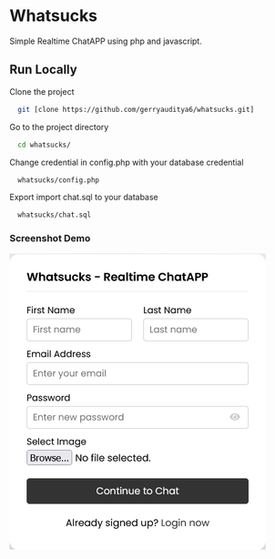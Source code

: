 # Whatsucks

Simple Realtime ChatAPP using php and javascript.

## Run Locally

Clone the project

```bash
  git [clone https://github.com/gerryauditya6/whatsucks.git]
```

Go to the project directory

```bash
  cd whatsucks/
```

Change credential in config.php with your database credential

```bash
  whatsucks/config.php
```

Export import chat.sql to your database

```bash
  whatsucks/chat.sql
```

### Screenshot Demo
![result image](https://github.com/gerryauditya6/whatsucks/blob/main/screenshot/Screenshot%20Whatsucks.png)
